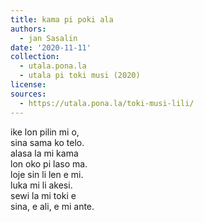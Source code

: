```yaml
---
title: kama pi poki ala
authors:
  - jan Sasalin
date: '2020-11-11'
collection:
  - utala.pona.la
  - utala pi toki musi (2020)
license:
sources:
  - https://utala.pona.la/toki-musi-lili/
---
```


ike lon pilin mi o,  
sina sama ko telo.  
alasa la mi kama  
lon oko pi laso ma.  
loje sin li len e mi.  
luka mi li akesi.  
sewi la mi toki e  
sina, e ali, e mi ante.
